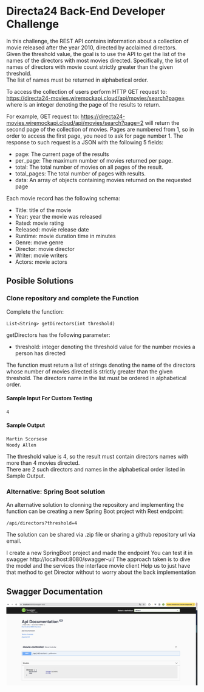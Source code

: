 # Directa24 Back-End Developer Challenge 

In this challenge, the REST API contains information about a collection of movie released after the year 2010, directed by acclaimed directors.  
Given the threshold value, the goal is to use the API to get the list of the names of the directors with most movies directed. Specifically, the list of names of directors with movie count strictly greater than the given threshold.   
The list of names must be returned in alphabetical order.  

To access the collection of users perform HTTP GET request to:
https://directa24-movies.wiremockapi.cloud/api/movies/search?page=<pageNumber>
where <pageNumber> is an integer denoting the page of the results to return.

For example, GET request to:
https://directa24-movies.wiremockapi.cloud/api/movies/search?page=2
will return the second page of the collection of movies. Pages are numbered from 1, so in order to access the first page, you need to ask for page number 1.
The response to such request is a JSON with the following 5 fields:

- page: The current page of the results  
- per_page: The maximum number of movies returned per page.  
- total: The total number of movies on all pages of the result.  
- total_pages: The total number of pages with results.  
- data: An array of objects containing movies returned on the requested page  

Each movie record has the following schema:  
- Title: title of the movie  
- Year: year the movie was released  
- Rated: movie rating  
- Released: movie release date  
- Runtime: movie duration time in minutes  
- Genre: move genre  
- Director: movie director  
- Writer: movie writers  
- Actors: movie actors  

## Posible Solutions
### Clone repository and complete the Function
  
Complete the function:

    List<String> getDirectors(int threshold)

getDirectors has the following parameter:
- threshold: integer denoting the threshold value for the number movies a person has directed

The function must return a list of strings denoting the name of the directors whose number of movies directed is strictly greater than the given threshold. 
The directors name in the list must be ordered in alphabetical order.


#### Sample Input For Custom Testing
    4  
#### Sample Output
    Martin Scorsese
    Woody Allen
    
The threshold value is 4, so the result must contain directors names with more than 4 movies directed.   
There are 2 such directors and names in the alphabetical order listed in Sample Output.

### Alternative: Spring Boot solution

An alternative solution to clonning the repository and implementing the function can be creating a new Spring Boot project with Rest endpoint:       
```
/api/directors?threshold=4
```
The solution can be shared via .zip file or sharing a github repository url via email. 

I create a new SpringBoot project and made the endpoint 
You can test it in swagger http://localhost:8080/swagger-ui/
The approach taken is to dive the model and the services the interface movie client
Help us to just have that method to get Director without to worry about the back implementation
## Swagger Documentation
![swagger.png](src/main/resources/img/swagger.png)


